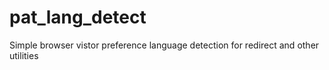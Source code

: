 # pat_lang_detect
Simple browser vistor preference language detection for redirect and other utilities

